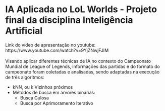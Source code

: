 <h1> IA Aplicada no LoL Worlds - Projeto final da disciplina Inteligência Artificial </h1>
<p>
    Link do vídeo de apresentação no youtube: https://www.youtube.com/watch?v=9YjZNwjFJIM
    <br><br>
    Visando aplicar diferentes técnicas de IA no contexto do Campeonato Mundial de League of Legends, informações das partidas e do formato do campeonato foram coletadas e analisadas, sendo adaptadas na execução de três algoritmos:
    <br>
    <ul>
        <li>kNN, ou k Vizinhos próximos</li>
        <li>
            Métodos de busca em árvores binárias:
            <ul>
                <li>Busca Gulosa</li>
                <li>Busca por Aprimoramento Iterativo</li>
            </ul>
        </li>
    </ul>
</p>
